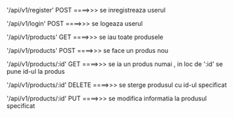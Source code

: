 '/api/v1/register' POST   ====>>>  se inregistreaza userul

'/api/v1/login' POST   ====>>>  se logeaza userul

'/api/v1/products' GET   ====>>>  se iau toate produsele

'/api/v1/products' POST   ====>>>  se face un produs nou

'/api/v1/products/:id'  GET  ====>>> se ia un produs numai , in loc de ':id' se pune id-ul la produs

'/api/v1/products/:id'  DELETE  ====>>> se sterge produsul cu id-ul specificat

'/api/v1/products/:id' PUT  ====>>> se modifica informatia la produsul specificat